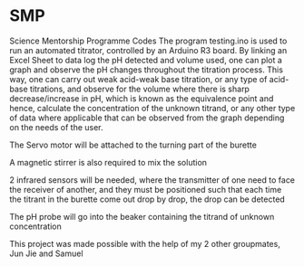 # SMP
Science Mentorship Programme Codes
The program testing.ino is used to run an automated titrator, controlled by an Arduino R3 board. By linking an Excel Sheet to data log the pH detected and volume used, one can plot a graph and observe the pH changes throughout the titration process. This way, one can carry out weak acid-weak base titration, or any type of acid-base titrations, and observe for the volume where there is sharp decrease/increase in pH, which is known as the equivalence point and hence, calculate the concentration of the unknown titrand, or any other type of data where applicable that can be observed from the graph depending on the needs of the user. 

The Servo motor will be attached to the turning part of the burette

A magnetic stirrer is also required to mix the solution

2 infrared sensors will be needed, where the transmitter of one need to face the receiver of another, and they must be positioned such that each time the titrant in the burette come out drop by drop, the drop can be detected

The pH probe will go into the beaker containing the titrand of unknown concentration

This project was made possible with the help of my 2 other groupmates, Jun Jie and Samuel
